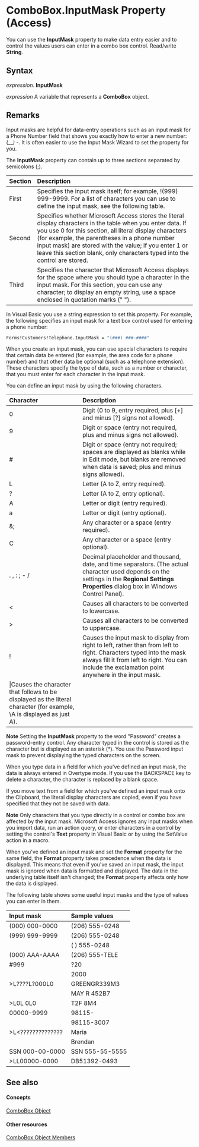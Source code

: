 
# ComboBox.InputMask Property (Access)

You can use the  **InputMask** property to make data entry easier and to control the values users can enter in a combo box control. Read/write **String**.


## Syntax

 _expression_. **InputMask**

 _expression_ A variable that represents a **ComboBox** object.


## Remarks

Input masks are helpful for data-entry operations such as an input mask for a Phone Number field that shows you exactly how to enter a new number: (___) ___-____. It is often easier to use the Input Mask Wizard to set the property for you.

The  **InputMask** property can contain up to three sections separated by semicolons (;).



|**Section**|**Description**|
|:-----|:-----|
|First|Specifies the input mask itself; for example, !(999) 999-9999. For a list of characters you can use to define the input mask, see the following table.|
|Second|Specifies whether Microsoft Access stores the literal display characters in the table when you enter data. If you use 0 for this section, all literal display characters (for example, the parentheses in a phone number input mask) are stored with the value; if you enter 1 or leave this section blank, only characters typed into the control are stored.|
|Third|Specifies the character that Microsoft Access displays for the space where you should type a character in the input mask. For this section, you can use any character; to display an empty string, use a space enclosed in quotation marks (" ").|
In Visual Basic you use a string expression to set this property. For example, the following specifies an input mask for a text box control used for entering a phone number:




```vb
Forms!Customers!Telephone.InputMask = "(###) ###-####"
```

When you create an input mask, you can use special characters to require that certain data be entered (for example, the area code for a phone number) and that other data be optional (such as a telephone extension). These characters specify the type of data, such as a number or character, that you must enter for each character in the input mask.

You can define an input mask by using the following characters.



|**Character**|**Description**|
|:-----|:-----|
|0|Digit (0 to 9, entry required, plus [+] and minus [?] signs not allowed).|
|9|Digit or space (entry not required, plus and minus signs not allowed).|
|#|Digit or space (entry not required; spaces are displayed as blanks while in Edit mode, but blanks are removed when data is saved; plus and minus signs allowed).|
|L|Letter (A to Z, entry required).|
|?|Letter (A to Z, entry optional).|
|A|Letter or digit (entry required).|
|a|Letter or digit (entry optional).|
|&;|Any character or a space (entry required).|
|C|Any character or a space (entry optional).|
|. , : ; - /|Decimal placeholder and thousand, date, and time separators. (The actual character used depends on the settings in the  **Regional Settings Properties** dialog box in Windows Control Panel).|
|<|Causes all characters to be converted to lowercase.|
|>|Causes all characters to be converted to uppercase.|
|!|Causes the input mask to display from right to left, rather than from left to right. Characters typed into the mask always fill it from left to right. You can include the exclamation point anywhere in the input mask.|
|\|Causes the character that follows to be displayed as the literal character (for example, \A is displayed as just A).|

 **Note**   Setting the **InputMask** property to the word "Password" creates a password-entry control. Any character typed in the control is stored as the character but is displayed as an asterisk (*). You use the Password input mask to prevent displaying the typed characters on the screen.

When you type data in a field for which you've defined an input mask, the data is always entered in Overtype mode. If you use the BACKSPACE key to delete a character, the character is replaced by a blank space.

If you move text from a field for which you've defined an input mask onto the Clipboard, the literal display characters are copied, even if you have specified that they not be saved with data.


 **Note**  Only characters that you type directly in a control or combo box are affected by the input mask. Microsoft Access ignores any input masks when you import data, run an action query, or enter characters in a control by setting the control's  **Text** property in Visual Basic or by using the SetValue action in a macro.

When you've defined an input mask and set the  **Format** property for the same field, the **Format** property takes precedence when the data is displayed. This means that even if you've saved an input mask, the input mask is ignored when data is formatted and displayed. The data in the underlying table itself isn't changed; the **Format** property affects only how the data is displayed.

The following table shows some useful input masks and the type of values you can enter in them.



|**Input mask**|**Sample values**|
|:-----|:-----|
|(000) 000-0000|(206) 555-0248|
|(999) 999-9999|(206) 555-0248|
||( ) 555-0248|
|(000) AAA-AAAA|(206) 555-TELE|
|#999|?20|
||2000|
|>L????L?000L0|GREENGR339M3|
||MAY R 452B7|
|>L0L 0L0|T2F 8M4|
|00000-9999|98115-|
||98115-3007|
|>L<??????????????|Maria|
||Brendan|
|SSN 000-00-0000|SSN 555-55-5555|
|>LL00000-0000|DB51392-0493|

## See also


#### Concepts


[ComboBox Object](1cf508d5-023e-eb38-3991-71e82b2a4e7e.md)
#### Other resources


[ComboBox Object Members](d0d83ca3-3698-295e-5335-7d0816557d6b.md)
